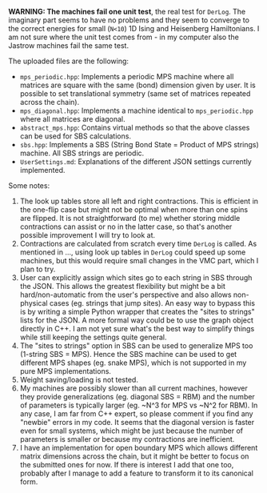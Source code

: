 **WARNING: The machines fail one unit test**, the real test for `DerLog`. The imaginary part seems to have no problems and they seem to converge to the correct energies for small (`N<10`) 1D Ising and Heisenberg Hamiltonians. I am not sure where the unit test comes from - in my computer also the Jastrow machines fail the same test.

The uploaded files are the following:
- `mps_periodic.hpp`: Implements a periodic MPS machine where all matrices are square with the same (bond) dimension given by user. It is possible to set translational symmetry (same set of matrices repeated across the chain).
- `mps_diagonal.hpp`: Implements a machine identical to `mps_periodic.hpp` where all matrices are diagonal.
- `abstract_mps.hpp`: Contains virtual methods so that the above classes can be used for SBS calculations.
- `sbs.hpp`: Implements a SBS (String Bond State = Product of MPS strings) machine. All SBS strings are periodic.
- `UserSettings.md`: Explanations of the different JSON settings currently implemented.

Some notes:
1. The look up tables store all left and right contractions. This is efficient in the one-flip case but might not be optimal when more than one spins are flipped. It is not straightforward (to me) whether storing middle contractions can assist or no in the latter case, so that's another possible improvement I will try to look at.
2. Contractions are calculated from scratch every time `DerLog` is called. As mentioned in ..., using look up tables in `DerLog` could speed up some machines, but this would require small changes in the VMC part, which I plan to try. 
3. User can explicitly assign which sites go to each string in SBS through the JSON. This allows the greatest flexibility but might be a bit hard/non-automatic from the user's perspective and also allows non-physical cases (eg. strings that jump sites). An easy way to bypass this is by writing a simple Python wrapper that creates the "sites to strings" lists for the JSON. A more formal way could be to use the graph object directly in C++. I am not yet sure what's the best way to simplify things while still keeping the settings quite general.
4. The "sites to strings" option in SBS can be used to generalize MPS too (1-string SBS = MPS). Hence the SBS machine can be used to get different MPS shapes (eg. snake MPS), which is not supported in my pure MPS implementations.
5. Weight saving/loading is not tested.
6. My machines are possibly slower than all current machines, however they provide generalizations (eg. diagonal SBS = RBM) and the number of parameters is typically larger (eg. ~N^3 for MPS vs ~N^2 for RBM). In any case, I am far from C++ expert, so please comment if you find any "newbie" errors in my code. It seems that the diagonal version is faster even for small systems, which might be just because the number of parameters is smaller or because my contractions are inefficient.
7. I have an implementation for open boundary MPS which allows different matrix dimensions across the chain, but it might be better to focus on the submitted ones for now. If there is interest I add that one too, probably after I manage to add a feature to transform it to its canonical form.
